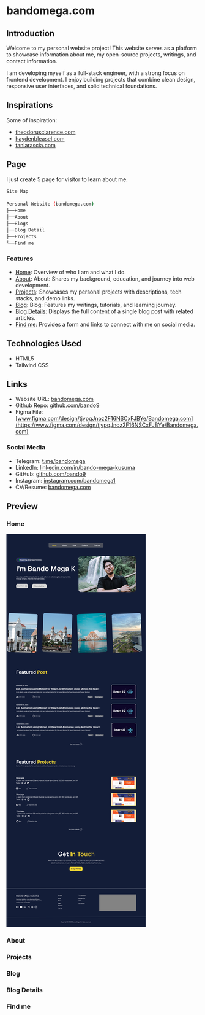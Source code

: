 # bandomega.com

## Introduction

Welcome to my personal website project! This website serves as a platform to showcase information about me, my open-source projects, writings, and contact information.

I am developing myself as a full-stack engineer, with a strong focus on frontend development. I enjoy building projects that combine clean design, responsive user interfaces, and solid technical foundations.

## Inspirations

Some of inspiration:

- [theodorusclarence.com](https://www.theodorusclarence.com/)
- [haydenbleasel.com](https://www.haydenbleasel.com/)
- [taniarascia.com](https://www.taniarascia.com/)

## Page

I just create 5 page for visitor to learn about me.

```bash
Site Map

Personal Website (bandomega.com)
├──Home
├──About
├──Blogs
│──Blog Detail
├──Projects
└──Find me
```

### Features

- [Home](#home): Overview of who I am and what I do.
- [About](#blog): About: Shares my background, education, and journey into web development.
- [Projects](#projects): Showcases my personal projects with descriptions, tech stacks, and demo links.
- [Blog](#blog): Blog: Features my writings, tutorials, and learning journey.
- [Blog Details](#blog-details): Displays the full content of a single blog post with related articles.
- [Find me](#find-me): Provides a form and links to connect with me on social media.

## Technologies Used

- HTML5
- Tailwind CSS

## Links

- Website URL: [bandomega.com](www.bandomega.com)
- Github Repo: [github.com/bando9](https://github.com/bando9/bandomega.com)
- Figma File: [www.figma.com/design/tjvpqJnoz2F16NSCxFJBYe/Bandomega.com](https://www.figma.com/design/tjvpqJnoz2F16NSCxFJBYe/Bandomega.com)

### Social Media

- Telegram: [t.me/bandomega](t.me/bandomega)
- LinkedIn: [linkedin.com/in/bando-mega-kusuma](https://www.linkedin.com/in/bando-mega-kusuma)
- GitHub: [github.com/bando9](https://www.github.com/bando9)
- Instagram: [instagram.com/bandomega1](https://www.instagram.com/bandomega1)
- CV/Resume: [bandomega.com](https://www.bandomega.com)

## Preview

### Home

![Home](./images/Homepage.jpg)

### About

### Projects

### Blog

### Blog Details

### Find me
